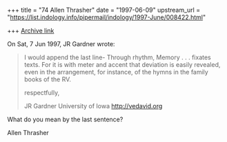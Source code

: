 +++
title = "74 Allen Thrasher"
date = "1997-06-09"
upstream_url = "https://list.indology.info/pipermail/indology/1997-June/008422.html"

+++
[Archive link](https://list.indology.info/pipermail/indology/1997-June/008422.html)

On Sat, 7 Jun 1997, JR Gardner wrote:
> 
> I would append the last line-  Through rhythm, Memory . . . fixates texts.
> For it is with meter and accent that deviation is easily revealed, even in
> the arrangement, for instance, of the hymns in the family books of the RV.
> 
> respectfully,
> 
> JR Gardner
> University of Iowa
> http://vedavid.org
> 
> 
> 
What do you mean by the last sentence?

Allen Thrasher





